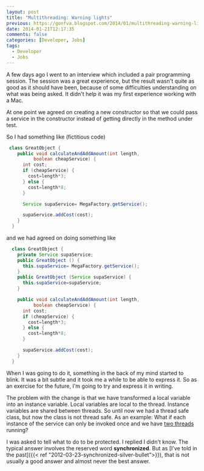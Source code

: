 ```yaml
---
layout: post
title: "Multithreading: Warning lights"
previous: https://gonfva.blogspot.com/2014/01/multithreading-warning-lights.html
date: 2014-01-21T12:17:35
comments: false
categories: [Developer, Jobs]
tags:
  - Developer
  - Jobs
---
```


A few days ago I went to an interview which included a pair programming session. The session was a great experience, but the result wasn't quite as good as it should have been, because of some difficulties understanding on what was being asked. It didn't help it was my first experience working with a Mac.


At one point we agreed on creating a new constructor so that we could pass a service in the constructor instead of getting directly in the method under test.


So I had something like (fictitious code)


```java
 class GreatObject {
    public void calculateAndAddAmount(int length,
          boolean cheapService) {
      int cost;
      if (cheapService) {
        cost=length*3;
      } else {
        cost=length*8;
      }

      Service supaService= MegaFactory.getService();

      supaService.addCost(cost);
    }
  }
```

and we had agreed on doing something like

```java
  class GreatObject {
    private Service supaService;
    public GreatObject () {
      this.supaService= MegaFactory.getService();
    }
    public GreatObject (Service supaService) {
      this.supaService=supaService;
    }

    public void calculateAndAddAmount(int length,
          boolean cheapService) {
      int cost;
      if (cheapService) {
        cost=length*3;
      } else {
        cost=length*8;
      }

      supaService.addCost(cost);
    }
  }
```

When I was going to do it, something in the back of my mind started to blink. It was a bit subtle and it took me a while to be able to express it. So as an exercise for the future, I'm going to try and express it in writing.


The problem with the change is that we have transformed a local variable into an instance variable. Local variables are local to the thread. Instance variables are shared between threads. So until now we had a thread safe class, but now the class is not thread safe. As an example: What if each instance of the service can only be invoked once and we have [two threads](https://twitter.com/nedbat/status/194452404794691584) running?


I was asked to tell what to do to be protected. I replied I didn't know. The typical answer involves the reserved word **synchronized**. But as [I've told in the past]({{< ref "2012-03-23-synchronized-silver-bullet">}}), that is not usually a good answer and almost never the best answer.
